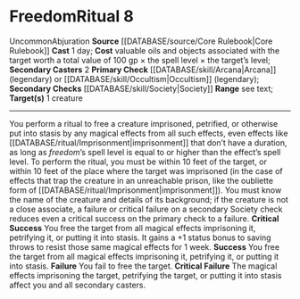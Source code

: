 ﻿---
cost: "valuable oils and objects associated with the target worth a total value of\
  \ 100 gp \xD7 the spell level\xD7 the target\u2019s level"
heighten_level: '8'
id: '11'
level: '8'
name: Freedom
primary_check: '[[DATABASE/skill/Arcana|Arcana]] (legendary) or [[DATABASE/skill/Occultism|Occultism]]
  (legendary)'
range: see text
rarity: Uncommon
school: Abjuration
secondary_casters: '2'
secondary_check: '[[DATABASE/skill/Society|Society]]'
source: '[[DATABASE/source/Core Rulebook|Core Rulebook]]'
target: 1 creature
trait:
- '[[DATABASE/trait/Abjuration|Abjuration]]'
- '[[DATABASE/trait/Uncommon|Uncommon]]'
type: Ritual

---
# Freedom<span class="item-type">Ritual 8</span>

<span class="trait-uncommon item-trait">Uncommon</span><span class="item-trait">Abjuration</span>
**Source** [[DATABASE/source/Core Rulebook|Core Rulebook]] 
**Cast** 1 day; **Cost** valuable oils and objects associated with the target worth a total value of 100 gp × the spell level × the target’s level; **Secondary Casters** 2
**Primary Check** [[DATABASE/skill/Arcana|Arcana]] (legendary) or [[DATABASE/skill/Occultism|Occultism]] (legendary); **Secondary Checks** [[DATABASE/skill/Society|Society]]
**Range** see text; **Target(s)** 1 creature

---
You perform a ritual to free a creature imprisoned, petrified, or otherwise put into stasis by any magical effects from all such effects, even effects like [[DATABASE/ritual/Imprisonment|imprisonment]] that don’t have a duration, as long as _freedom_’s spell level is equal to or higher than the effect’s spell level. To perform the ritual, you must be within 10 feet of the target, or within 10 feet of the place where the target was imprisoned (in the case of effects that trap the creature in an unreachable prison, like the oubliette form of [[DATABASE/ritual/Imprisonment|imprisonment]]). You must know the name of the creature and details of its background; if the creature is not a close associate, a failure or critical failure on a secondary Society check reduces even a critical success on the primary check to a failure.
**Critical Success** You free the target from all magical effects imprisoning it, petrifying it, or putting it into stasis. It gains a +1 status bonus to saving throws to resist those same magical effects for 1 week.
**Success** You free the target from all magical effects imprisoning it, petrifying it, or putting it into stasis.
**Failure** You fail to free the target.
**Critical Failure** The magical effects imprisoning the target, petrifying the target, or putting it into stasis affect you and all secondary casters.
